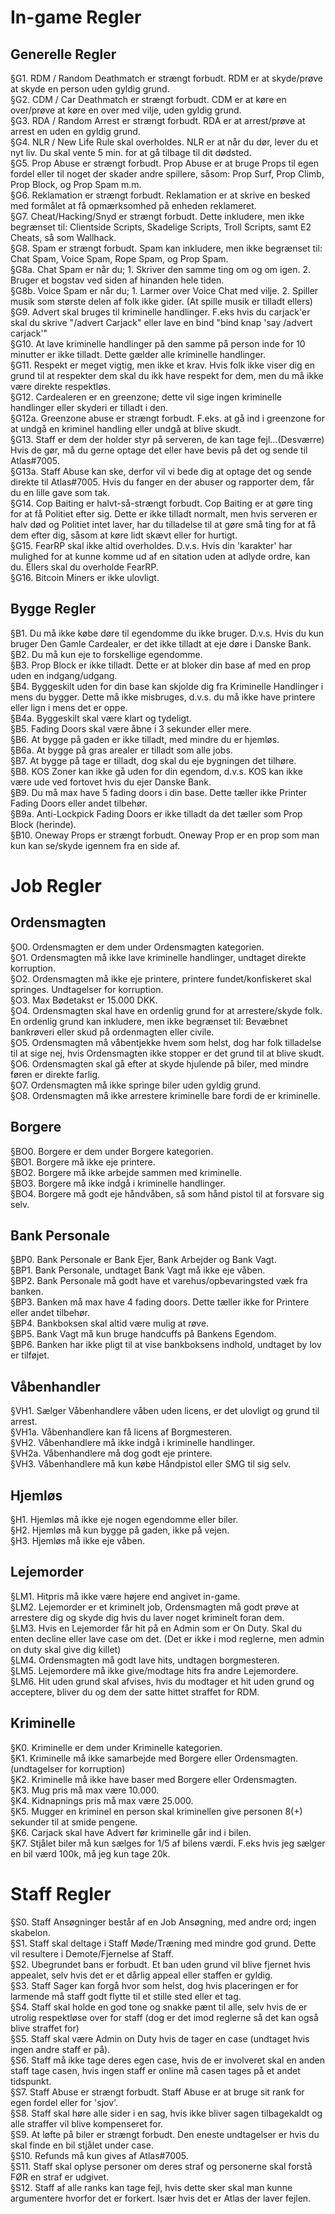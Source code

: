 # In-game Regler
## Generelle Regler
§G1. RDM / Random Deathmatch er strængt forbudt. RDM er at skyde/prøve at skyde en person uden gyldig grund.  
§G2. CDM / Car Deathmatch er strængt forbudt. CDM er at køre en over/prøve at køre en over med vilje, uden gyldig grund.  
§G3. RDA / Random Arrest er strængt forbudt. RDA er at arrest/prøve at arrest en uden en gyldig grund.  
§G4. NLR / New Life Rule skal overholdes. NLR er at når du dør, lever du et nyt liv. Du skal vente 5 min. for at gå tilbage til dit dødsted.  
§G5. Prop Abuse er strængt forbudt. Prop Abuse er at bruge Props til egen fordel eller til noget der skader andre spillere, såsom: Prop Surf, Prop Climb, Prop Block, og Prop Spam m.m.  
§G6. Reklamation er strængt forbudt. Reklamation er at skrive en besked med formålet at få opmærksomhed på enheden reklameret.  
§G7. Cheat/Hacking/Snyd er strængt forbudt. Dette inkludere, men ikke begrænset til: Clientside Scripts, Skadelige Scripts, Troll Scripts, samt E2 Cheats, så som Wallhack.  
§G8. Spam er strængt forbudt. Spam kan inkludere, men ikke begrænset til: Chat Spam, Voice Spam, Rope Spam, og Prop Spam.  
§G8a. Chat Spam er når du; 1. Skriver den samme ting om og om igen. 2. Bruger et bogstav ved siden af hinanden hele tiden.  
§G8b. Voice Spam er når du; 1. Larmer over Voice Chat med vilje. 2. Spiller musik som største delen af folk ikke gider. (At spille musik er tilladt ellers)  
§G9. Advert skal bruges til kriminelle handlinger. F.eks hvis du carjack'er skal du skrive "/advert Carjack" eller lave en bind "bind knap 'say /advert carjack'"  
§G10. At lave kriminelle handlinger på den samme på person inde for 10 minutter er ikke tilladt. Dette gælder alle kriminelle handlinger.  
§G11. Respekt er meget vigtig, men ikke et krav. Hvis folk ikke viser dig en grund til at respekter dem skal du ikk have respekt for dem, men du må ikke være direkte respektløs.  
§G12. Cardealeren er en greenzone; dette vil sige ingen kriminelle handlinger eller skyderi er tilladt i den.  
§G12a. Greenzone abuse er strængt forbudt. F.eks. at gå ind i greenzone for at undgå en kriminel handling eller undgå at blive skudt.  
§G13. Staff er dem der holder styr på serveren, de kan tage fejl...(Desværre) Hvis de gør, må du gerne optage det eller have bevis på det og sende til Atlas#7005.  
§G13a. Staff Abuse kan ske, derfor vil vi bede dig at optage det og sende direkte til Atlas#7005. Hvis du fanger en der abuser og rapporter dem, får du en lille gave som tak.  
§G14. Cop Baiting er halvt-så-strængt forbudt. Cop Baiting er at gøre ting for at få Politiet efter sig. Dette er ikke tilladt normalt, men hvis serveren er halv død og Politiet intet   laver, har du tilladelse til at gøre små ting for at få dem efter dig, såsom at køre lidt skævt eller for hurtigt.  
§G15. FearRP skal ikke altid overholdes. D.v.s. Hvis din 'karakter' har mulighed for at kunne komme ud af en sitation uden at adlyde ordre, kan du. Ellers skal du overholde FearRP.  
§G16. Bitcoin Miners er ikke ulovligt.  
## Bygge Regler
§B1. Du må ikke købe døre til egendomme du ikke bruger. D.v.s. Hvis du kun bruger Den Gamle Cardealer, er det ikke tilladt at eje døre i Danske Bank.  
§B2. Du må kun eje to forskellige egendomme.  
§B3. Prop Block er ikke tilladt. Dette er at bloker din base af med en prop uden en indgang/udgang.  
§B4. Byggeskilt uden for din base kan skjolde dig fra Kriminelle Handlinger i mens du bygger. Dette må ikke misbruges, d.v.s. du må ikke have printere eller lign i mens det er oppe.  
§B4a. Byggeskilt skal være klart og tydeligt.  
§B5. Fading Doors skal være åbne i 3 sekunder eller mere.  
§B6. At bygge på gaden er ikke tilladt, med mindre du er hjemløs.  
§B6a. At bygge på gras arealer er tilladt som alle jobs.  
§B7. At bygge på tage er tilladt, dog skal du eje bygningen det tilhøre.  
§B8. KOS Zoner kan ikke gå uden for din egendom, d.v.s. KOS kan ikke være ude ved fortovet hvis du ejer Danske Bank.  
§B9. Du må max have 5 fading doors i din base. Dette tæller ikke Printer Fading Doors eller andet tilbehør.  
§B9a. Anti-Lockpick Fading Doors er ikke tilladt da det tæller som Prop Block (herinde).  
§B10. Oneway Props er strængt forbudt. Oneway Prop er en prop som man kun kan se/skyde igennem fra en side af.  
# Job Regler
## Ordensmagten
§O0. Ordensmagten er dem under Ordensmagten kategorien.  
§O1. Ordensmagten må ikke lave kriminelle handlinger, undtaget direkte korruption.  
§O2. Ordensmagten må ikke eje printere, printere fundet/konfiskeret skal springes. Undtagelser for korruption.  
§O3. Max Bødetakst er 15.000 DKK.  
§O4. Ordensmagten skal have en ordenlig grund for at arrestere/skyde folk. En ordenlig grund kan inkludere, men ikke begrænset til: Bevæbnet bankrøveri eller skud på ordenmagten eller civile.  
§O5. Ordensmagten må våbentjekke hvem som helst, dog har folk tilladelse til at sige nej, hvis Ordensmagten ikke stopper er det grund til at blive skudt.  
§O6. Ordensmagten skal gå efter at skyde hjulende på biler, med mindre føren er direkte farlig.  
§O7. Ordensmagten må ikke springe biler uden gyldig grund.  
§O8. Ordensmagten må ikke arrestere kriminelle bare fordi de er kriminelle.  
## Borgere
§BO0. Borgere er dem under Borgere kategorien.  
§BO1. Borgere må ikke eje printere.  
§BO2. Borgere må ikke arbejde sammen med kriminelle.  
§BO3. Borgere må ikke indgå i kriminelle handlinger.  
§BO4. Borgere må godt eje håndvåben, så som hånd pistol til at forsvare sig selv.  
## Bank Personale
§BP0. Bank Personale er Bank Ejer, Bank Arbejder og Bank Vagt.  
§BP1. Bank Personale, undtaget Bank Vagt må ikke eje våben.  
§BP2. Bank Personale må godt have et varehus/opbevaringsted væk fra banken.  
§BP3. Banken må max have 4 fading doors. Dette tæller ikke for Printere eller andet tilbehør.  
§BP4. Bankboksen skal altid være mulig at røve.  
§BP5. Bank Vagt må kun bruge handcuffs på Bankens Egendom.  
§BP6. Banken har ikke pligt til at vise bankboksens indhold, undtaget by lov er tilføjet.  
## Våbenhandler
§VH1. Sælger Våbenhandlere våben uden licens, er det ulovligt og grund til arrest.  
§VH1a. Våbenhandlere kan få licens af Borgmesteren.  
§VH2. Våbenhandlere må ikke indgå i kriminelle handlinger.  
§VH2a. Våbenhandlere må dog godt eje printere.  
§VH3. Våbenhandlere må kun købe Håndpistol eller SMG til sig selv.  
## Hjemløs
§H1. Hjemløs må ikke eje nogen egendomme eller biler.  
§H2. Hjemløs må kun bygge på gaden, ikke på vejen.  
§H3. Hjemløs må ikke eje våben.  
## Lejemorder
§LM1. Hitpris må ikke være højere end angivet in-game.  
§LM2. Lejemorder er et kriminelt job, Ordensmagten må godt prøve at arrestere dig og skyde dig hvis du laver noget kriminelt foran dem.  
§LM3. Hvis en Lejemorder får hit på en Admin som er On Duty. Skal du enten decline eller lave case om det. (Det er ikke i mod reglerne, men admin on duty skal give dig killet)  
§LM4. Ordensmagten må godt lave hits, undtagen borgmesteren.  
§LM5. Lejemordere må ikke give/modtage hits fra andre Lejemordere.  
§LM6. Hit uden grund skal afvises, hvis du modtager et hit uden grund og acceptere, bliver du og dem der satte hittet straffet for RDM.  
## Kriminelle
§K0. Kriminelle er dem under Kriminelle kategorien.  
§K1. Kriminelle må ikke samarbejde med Borgere eller Ordensmagten. (undtagelser for korruption)  
§K2. Kriminelle må ikke have baser med Borgere eller Ordensmagten.  
§K3. Mug pris må max være 10.000.  
§K4. Kidnapnings pris må max være 25.000.  
§K5. Mugger en kriminel en person skal kriminellen give personen 8(+) sekunder til at smide pengene.  
§K6. Carjack skal have Advert før kriminelle går ind i bilen.  
§K7. Stjålet biler må kun sælges for 1/5 af bilens værdi. F.eks hvis jeg sælger en bil værd 100k, må jeg kun tage 20k.  
# Staff Regler
§S0. Staff Ansøgninger består af en Job Ansøgning, med andre ord; ingen skabelon.  
§S1. Staff skal deltage i Staff Møde/Træning med mindre god grund. Dette vil resultere i Demote/Fjernelse af Staff.  
§S2. Ubegrundet bans er forbudt. Et ban uden grund vil blive fjernet hvis appealet, selv hvis det er et dårlig appeal eller staffen er gyldig.  
§S3. Staff Sager kan forgå hvor som helst, dog hvis placeringen er for larmende må staff godt flytte til et stille sted eller et tag.  
§S4. Staff skal holde en god tone og snakke pænt til alle, selv hvis de er utrolig respektløse over for staff (dog er det imod reglerne så det kan også blive straffet for)  
§S5. Staff skal være Admin on Duty hvis de tager en case (undtaget hvis ingen andre staff er på).  
§S6. Staff må ikke tage deres egen case, hvis de er involveret skal en anden staff tage casen, hvis ingen staff er online må casen tages på et andet tidspunkt.  
§S7. Staff Abuse er strængt forbudt. Staff Abuse er at bruge sit rank for egen fordel eller for 'sjov'.  
§S8. Staff skal høre alle sider i en sag, hvis ikke bliver sagen tilbagekaldt og alle straffer vil blive kompenseret for.  
§S9. At løfte på biler er strængt forbudt. Den eneste undtagelser er hvis du skal finde en bil stjålet under case.  
§S10. Refunds må kun gives af Atlas#7005.  
§S11. Staff skal oplyse personer om deres straf og personerne skal forstå FØR en straf er udgivet.  
§S12. Staff af alle ranks kan tage fejl, hvis dette sker skal man kunne argumentere hvorfor det er forkert. Især hvis det er Atlas der laver fejlen.  